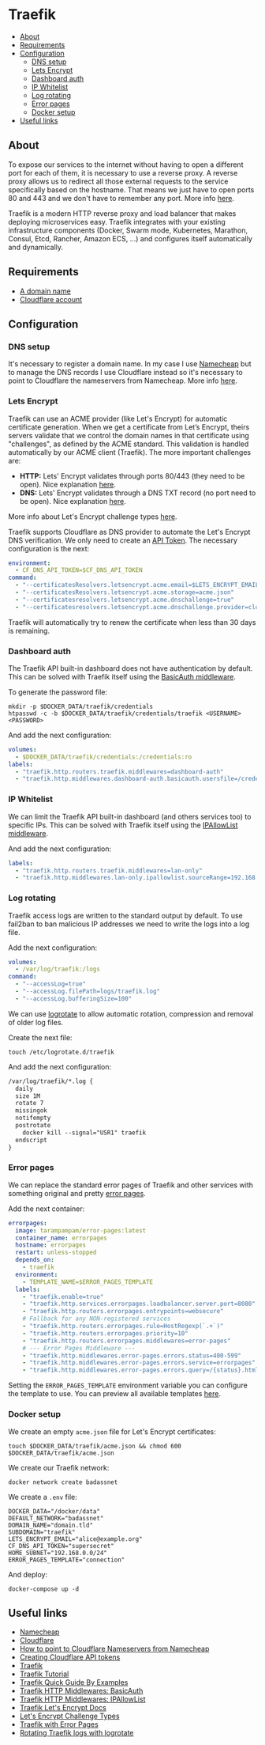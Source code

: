 # Traefik

- [About](#about)
- [Requirements](#requirements)
- [Configuration](#configuration)
  * [DNS setup](#dns-setup)
  * [Lets Encrypt](#lets-encrypt)
  * [Dashboard auth](#dashboard-auth)
  * [IP Whitelist](#ip-whitelist)
  * [Log rotating](#log-rotating)
  * [Error pages](#error-pages)
  * [Docker setup](#docker-setup)
- [Useful links](#useful-links)

## About

To expose our services to the internet without having to open a different port
for each of them, it is necessary to use a reverse proxy. A reverse proxy allows
us to redirect all those external requests to the service specifically based on
the hostname. That means we just have to open ports 80 and 443 and we don't have
to remember any port. More info
[here](https://www.smarthomebeginner.com/traefik-reverse-proxy-tutorial-for-docker/#Reverse_Proxy_Primer).

Traefik is a modern HTTP reverse proxy and load balancer that makes deploying
microservices easy. Traefik integrates with your existing infrastructure
components (Docker, Swarm mode, Kubernetes, Marathon, Consul, Etcd, Rancher,
Amazon ECS, ...) and configures itself automatically and dynamically.

## Requirements

- [A domain name](https://www.namecheap.com/)
- [Cloudflare account](https://www.cloudflare.com/)

## Configuration

### DNS setup

It's necessary to register a domain name. In my case I use
[Namecheap](https://www.namecheap.com/) but to manage the DNS records I use
Cloudflare instead so it's necessary to point to Cloudflare the nameservers
from Namecheap. More info [here](https://www.namecheap.com/support/knowledgebase/article.aspx/9607/2210/how-to-set-up-dns-records-for-your-domain-in-cloudflare-account/).

### Lets Encrypt

Traefik can use an ACME provider (like Let's Encrypt) for automatic certificate
generation. When we get a certificate from Let’s Encrypt, theirs servers validate that we
control the domain names in that certificate using "challenges", as defined by
the ACME standard. This validation is handled automatically by our ACME client
(Traefik). The more important challenges are:

- **HTTP:** Lets' Encrypt validates through ports 80/443 (they need to be open).
  Nice explanation
  [here](https://github.com/DoTheEvo/Traefik-v2-examples/#4-lets-encrypt-certificate-http-challenge).
- **DNS:** Lets' Encrypt validates through a DNS TXT record (no port need to be
  open). Nice explanation
  [here](https://github.com/DoTheEvo/Traefik-v2-examples/#5-lets-encrypt-certificate-dns-challenge-on-cloudflare).

More info about Let's Encrypt challenge types [here](https://letsencrypt.org/docs/challenge-types/).

Traefik supports Cloudflare as DNS provider to automate the Let's Encrypt DNS
verification. We only need to create an [API Token](https://developers.cloudflare.com/api/tokens/create/). The necessary configuration is the next:

```yaml
environment:
  - CF_DNS_API_TOKEN=$CF_DNS_API_TOKEN
command:
  - "--certificatesResolvers.letsencrypt.acme.email=$LETS_ENCRYPT_EMAIL"
  - "--certificatesResolvers.letsencrypt.acme.storage=acme.json"
  - "--certificatesresolvers.letsencrypt.acme.dnschallenge=true"
  - "--certificatesresolvers.letsencrypt.acme.dnschallenge.provider=cloudflare"
```

Traefik will automatically try to renew the certificate when less than 30 days
is remaining.

### Dashboard auth

The Traefik API built-in dashboard does not have authentication by default. This
can be solved with Traefik itself using the [BasicAuth middleware](https://doc.traefik.io/traefik/middlewares/http/basicauth/).

To generate the password file:

    mkdir -p $DOCKER_DATA/traefik/credentials
    htpasswd -c -b $DOCKER_DATA/traefik/credentials/traefik <USERNAME> <PASSWORD>

And add the next configuration:

```yaml
volumes:
  - $DOCKER_DATA/traefik/credentials:/credentials:ro
labels:
  - "traefik.http.routers.traefik.middlewares=dashboard-auth"
  - "traefik.http.middlewares.dashboard-auth.basicauth.usersfile=/credentials/traefik"
```

### IP Whitelist

We can limit the Traefik API built-in dashboard (and others services too) to
specific IPs. This can be solved with Traefik itself using the [IPAllowList middleware](https://doc.traefik.io/traefik/middlewares/http/ipallowlist/).

And add the next configuration:

```yaml
labels:
  - "traefik.http.routers.traefik.middlewares=lan-only"
  - "traefik.http.middlewares.lan-only.ipallowlist.sourceRange=192.168.0.0/24"
```

### Log rotating

Traefik access logs are written to the standard output by default. To use
fail2ban to ban malicious IP addresses we need to write the logs into a log
file.

Add the next configuration:

```yaml
volumes:
  - /var/log/traefik:/logs
command:
  - "--accessLog=true"
  - "--accessLog.filePath=logs/traefik.log"
  - "--accessLog.bufferingSize=100"
```

We can use [logrotate](https://linux.die.net/man/8/logrotate) to allow automatic
rotation, compression and removal of older log files.

Create the next file:

    touch /etc/logrotate.d/traefik

And add the next configuration:

```txt
/var/log/traefik/*.log {
  daily
  size 1M
  rotate 7
  missingok
  notifempty
  postrotate
    docker kill --signal="USR1" traefik
  endscript
}
```

### Error pages

We can replace the standard error pages of Traefik and other services with
something original and pretty [error pages](https://github.com/tarampampam/error-pages).

Add the next container:

```yaml
errorpages:
  image: tarampampam/error-pages:latest
  container_name: errorpages
  hostname: errorpages
  restart: unless-stopped
  depends_on:
    - traefik
  environment:
    - TEMPLATE_NAME=$ERROR_PAGES_TEMPLATE
  labels:
    - "traefik.enable=true"
    - "traefik.http.services.errorpages.loadbalancer.server.port=8080"
    - "traefik.http.routers.errorpages.entrypoints=websecure"
    # Fallback for any NON-registered services
    - "traefik.http.routers.errorpages.rule=HostRegexp(`.+`)"
    - "traefik.http.routers.errorpages.priority=10"
    - "traefik.http.routers.errorpages.middlewares=error-pages"
    # --- Error Pages Middleware ---
    - "traefik.http.middlewares.error-pages.errors.status=400-599"
    - "traefik.http.middlewares.error-pages.errors.service=errorpages"
    - "traefik.http.middlewares.error-pages.errors.query=/{status}.html"
```

Setting the `ERROR_PAGES_TEMPLATE` environment variable you can configure the
template to use. You can preview all available templates [here](https://tarampampam.github.io/error-pages/).

### Docker setup

We create an empty `acme.json` file for Let's Encrypt certificates:

    touch $DOCKER_DATA/traefik/acme.json && chmod 600 $DOCKER_DATA/traefik/acme.json

We create our Traefik network:

    docker network create badassnet

We create a `.env` file:

```shell
DOCKER_DATA="/docker/data"
DEFAULT_NETWORK="badassnet"
DOMAIN_NAME="domain.tld"
SUBDOMAIN="traefik"
LETS_ENCRYPT_EMAIL="alice@example.org"
CF_DNS_API_TOKEN="supersecret"
HOME_SUBNET="192.168.0.0/24"
ERROR_PAGES_TEMPLATE="connection"
```

And deploy:

    docker-compose up -d

## Useful links

- [Namecheap](https://www.namecheap.com/)
- [Cloudflare](https://www.cloudflare.com/)
- [How to point to Cloudflare Nameservers from Namecheap](https://www.namecheap.com/support/knowledgebase/article.aspx/9607/2210/how-to-set-up-dns-records-for-your-domain-in-cloudflare-account/)
- [Creating Cloudflare API tokens](https://developers.cloudflare.com/api/tokens/create/)
- [Traefik](https://doc.traefik.io/traefik/)
- [Traefik Tutorial](https://www.smarthomebeginner.com/traefik-2-docker-tutorial/)
- [Traefik Quick Guide By Examples](https://github.com/DoTheEvo/Traefik-v2-examples/)
- [Traefik HTTP Middlewares: BasicAuth ](https://doc.traefik.io/traefik/middlewares/http/basicauth/)
- [Traefik HTTP Middlewares: IPAllowList ](https://doc.traefik.io/traefik/middlewares/http/ipallowlist/)
- [Traefik Let's Encrypt Docs](https://doc.traefik.io/traefik/https/acme/)
- [Let's Encrypt Challenge Types](https://letsencrypt.org/docs/challenge-types/)
- [Traefik with Error Pages](https://github.com/tarampampam/error-pages/wiki/Traefik-(docker-compose))
- [Rotating Traefik logs with logrotate](https://geekland.eu/configurar-la-rotacion-de-logs-en-traefik-con-logrotate/)
